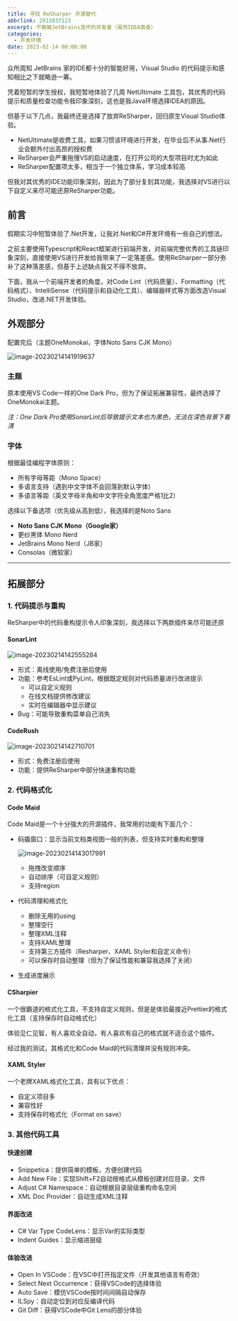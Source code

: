 ```yaml
---
title: 寻找 ReSharper 开源替代
abbrlink: 2913837123
excerpt: 不做被JetBrains宠坏的开发者（虽然IDEA真香）
categories:
  - 开发环境
date: 2023-02-14 00:00:00
---
```


众所周知 JetBrains 家的IDE都十分的智能好用，Visual Studio 的代码提示和感知相比之下就略逊一筹。

凭着短暂的学生授权，我短暂地体验了几周 NetUltimate 工具包，其优秀的代码提示和质量检查功能令我印象深刻，这也是我Java环境选择IDEA的原因。

但基于以下几点，我最终还是选择了放弃ReSharper，回归原生Visual Studio体验。

- NetUltimate是收费工具，如果习惯该环境进行开发，在毕业后不从事.Net行业会额外付出高昂的授权费
- ReSharper会严重拖慢VS的启动速度，在打开公司的大型项目时尤为如此
- ReSharper配置项太多，相当于一个独立体系，学习成本较高

但我对其优秀的IDE功能印象深刻，因此为了部分复刻其功能，我选择对VS进行以下自定义来尽可能还原ReSharper功能。

## 前言

假期实习中短暂体验了.Net开发，让我对.Net和C#开发环境有一些自己的想法。

之前主要使用Typescript和React框架进行前端开发，对前端完整优秀的工具链印象深刻，直接使用VS进行开发给我带来了一定落差感。使用ReSharper一部分弥补了这种落差感，但基于上述缺点我又不得不放弃。

下面，我从一个前端开发者的角度，对Code Lint（代码质量）、Formatting（代码格式）、IntelliSense（代码提示和自动化工具）、编辑器样式等方面改造Visual Studio，改进.NET开发体验。



## 外观部分

配置完后（主题OneMonokai，字体Noto Sans CJK Mono）

![image-20230214141919637](https://picgo-1308055782.cos.ap-chengdu.myqcloud.com/picgo-new/202302141419805.png)

### 主题

原本使用VS Code一样的One Dark Pro，但为了保证拓展兼容性，最终选择了OneMonokai主题。

*注：One Dark Pro使用SonarLint后导致提示文本也为黑色，无法在深色背景下看清*

### 字体

根据最佳编程字体原则：

- 所有字母等距（Mono Space）
- 多语言支持（遇到中文字体不会回落到默认字体）
- 多语言等距（英文字母半角和中文字符全角宽度严格1比2）



选择以下备选项（优先级从高到低），我选择的是Noto Sans

- **Noto Sans CJK Mono（Google家）**
- 更纱黑体 Mono Nerd
- JetBrains Mono Nerd（JB家）
- Consolas（微软家）



---

## 拓展部分

### 1. 代码提示与重构

ReSharper中的代码重构提示令人印象深刻，我选择以下两款插件来尽可能还原

#### SonarLint

![image-20230214142555284](https://picgo-1308055782.cos.ap-chengdu.myqcloud.com/picgo-new/202302141425329.png)

- 形式：离线使用/免费注册后使用
- 功能：参考EsLint或PyLint，根据既定规则对代码质量进行改进提示
  - 可以自定义规则
  - 在线文档提供修改建议
  - 实时在编辑器中显示建议
- Bug：可能导致重构菜单自己消失

#### CodeRush

![image-20230214142710701](https://picgo-1308055782.cos.ap-chengdu.myqcloud.com/picgo-new/202302141427738.png)

- 形式：免费注册后使用
- 功能：提供ReSharper中部分快速重构功能

### 2. 代码格式化

#### Code Maid

Code Maid是一个十分强大的开源插件，我常用的功能有下面几个：

- 码撬窗口：显示当前文档类视图一般的列表，但支持实时重构和整理

  ![image-20230214143017991](https://picgo-1308055782.cos.ap-chengdu.myqcloud.com/picgo-new/202302141430029.png)

  - 拖拽改变顺序
  - 自动排序（可自定义规则）
  - 支持region

- 代码清理和格式化

  - 删除无用的using
  - 整理空行
  - 整理XML注释
  - 支持XAML整理
  - 支持第三方插件（Resharper、XAML Styler和自定义命令）
  - 可以保存时自动整理（但为了保证性能和兼容我选择了关闭）

- 生成进度展示

#### CSharpier

一个很霸道的格式化工具，不支持自定义规则，但是是体验最接近Prettier的格式化工具（支持保存时自动格式化）

体验见仁见智，有人喜欢全自动，有人喜欢有自己的格式就不适合这个插件。

经过我的测试，其格式化和Code Maid的代码清理并没有规则冲突。

#### XAML Styler

一个老牌XAML格式化工具，具有以下优点：

- 自定义项目多
- 兼容性好
- 支持保存时格式化（Format on save）

### 3. 其他代码工具

#### 快速创建

- Snippetica：提供简单的模板，方便创建代码
- Add New File：实现Shift+F2自动按格式从模板创建对应目录、文件
- Adjust C# Namespace：自动根据目录层级重构命名空间
- XML Doc Provider：自动生成XML注释

#### 界面改进

- C# Var Type CodeLens：显示Var的实际类型
- Indent Guides：显示缩进层级

#### 体验改进

- Open In VSCode：在VSC中打开指定文件（开发其他语言有奇效）
- Select Next Occurrence：获得VSCode的选择体验
- Auto Save：模仿VSCode按时间间隔自动保存
- ILSpy：自动定位到对应反编译代码
- Git Diff：获得VSCode中Git Lens的部分体验